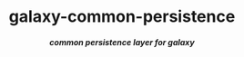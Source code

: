 <h1 align="center">galaxy-common-persistence</h1>
<h5 align="center">common persistence layer for galaxy</h5>
